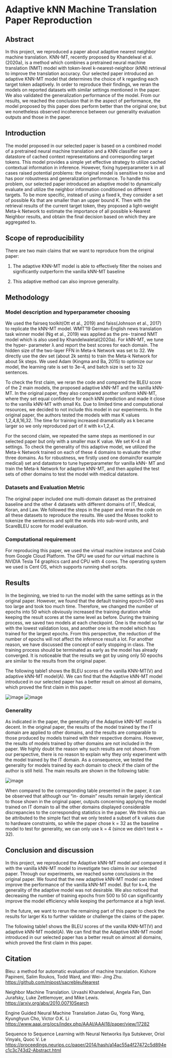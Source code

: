 # Adaptive kNN Machine Translation Paper Reproduction
## Abstract
In this project, we reproduced a paper about adaptive nearest neighbor machine translation. KNN-MT, recently proposed by Khandelwal et al. (2020a), is a method which combines a pretrained neural machine translation (NMT) model with token-level k-nearest-neighbor (kNN) retrieval to improve the translation accuracy. Our selected paper introduced an adaptive KNN-MT model that determines the choice of k regarding each target token adaptively. In order to reproduce their findings, we reran the models on reported datasets with similar settings mentioned in the paper. We also validated the generalization performance of the model. From our results, we reached the conclusion that in the aspect of performance, the model proposed by this paper does perform better than the original one; but we nonetheless observed incoherence between our generality evaluation outputs and those in the paper.

## Introduction
The model proposed in our selected paper is based on a combined model of a pretrained neural machine translation and a KNN classifier over a datastore of cached context representations and corresponding target tokens. This model provides a simple yet effective strategy to utilize cached contextual information in inference. However, fixing hyperparameter k in all cases raised potential problems: the original model is sensitive to noise and has poor robustness and generalization performance. To handle this problem, our selected paper introduced an adaptive model to dynamically evaluate and utilize the neighbor information conditioned on different targets. To be more specific, instead of using a fixed k, they consider a set of possible Ks that are smaller than an upper bound K. Then with the retrieval results of the current target token, they proposed a light-weight Meta-k Network to estimate the importance of all possible k-Nearest Neighbor results, and obtain the final decision based on which they are aggregated to.

## Scope of reproducibility
There are two main claims that we want to reproduce from the original paper:

1. The adaptive KNN-MT model is able to effectively filter the noises and significantly outperform the vanilla kNN-MT baseline

2. This adaptive method can also improve generality.

## Methodology
### Model description and hyperparameter choosing
We used the fairseq toolkit(Ott et al., 2019) and faiss(Johnson et al., 2017) to replicate the kNN-MT model. WMT’19 German-English news translation task winner model (Ng et al., 2019) was applied as the pre- trained NMT model which is also used by Khandelwaletal(2020a). For kNN-MT, we tune the hyper- parameter λ and report the best scores for each domain. The hidden size of the two-layer FFN in Meta-k Network was set to 32. We directly use the dev set (about 2k sents) to train the Meta-k Network for about 5k steps. We used Adam (Kingma and Ba, 2015) to optimize our model, the learning rate is set to 3e-4, and batch size is set to 32 sentences.

To check the first claim, we reran the code and compared the BLEU score of the 2 main models, the proposed adaptive kNN-MT and the vanilla kNN-MT. In the original paper, they also compared another uniform kNN-MT, where they set equal confidence for each kNN prediction and made it close to the vanilla kNN-MT with small Ks. Due to limited time and computational resources, we decided to not include this model in our experiments. In the original paper, the authors tested the models with max K values 1,2,4,8,16,32. The time for training increased dramatically as k became larger so we only reproduced part of it with k=1,2,4.

For the second claim, we repeated the same steps as mentioned in our selected paper but only with a smaller max K value. We set K=4 in all settings. To check the generality of this adaptive model, we utilized the Meta-k Network trained on each of these 4 domains to evaluate the other three domains. As for robustness, we firstly used one domain(for example medical) set and datastore to tune hyperparameter for vanilla kNN- MT and train the Meta-k Network for adaptive kNN-MT, and then applied the test sets of other domains to test the model with medical datastore.

### Datasets and Evaluation Metric
The original paper included one multi-domain dataset as the pretrained baseline and the other 4 datasets with different domains of IT, Medical, Koran, and Law. We followed the steps in the paper and reran the code on all these datasets to reproduce the results. We used the Moses toolkit to tokenize the sentences and split the words into sub-word units, and ScareBLEU score for model evaluation.

### Computational requirement
For reproducing this paper, we used the virtual machine instance and Colab from Google Cloud Platform. The GPU we used for our virtual machine is NVIDIA Tesla T4 graphics card and CPU with 4 cores. The operating system we used is Cent OS, which supports running shell scripts.

## Results
In the beginning, we tried to run the model with the same settings as in the original paper. However, we found that the default training epoch=500 was too large and took too much time. Therefore, we changed the number of epochs into 50 which obviously increased the training duration while keeping the result scores at the same level as before. During the training process, we saved two models at each checkpoint. One is the model so far with the lowest validation loss, and another one is the model which has trained for the largest epochs. From this perspective, the reduction of the number of epochs will not affect the inference result a lot. For another reason, we have discussed the concept of early stopping in class. The training process should be terminated as early as the model has already converged. It is noticeable that the results we got by using only 50 epochs are similar to the results from the original paper.

The following table1 shows the BLEU scores of the vanilla KNN-MT(V) and adaptive kNN-MT model(A). We can find that the Adaptive kNN-MT model introduced in our selected paper has a better result on almost all domains, which proved the first claim in this paper.

![image](https://user-images.githubusercontent.com/68981504/148321826-e9300828-7601-40ca-a111-7b3fd09b69e8.png)
![image](https://user-images.githubusercontent.com/68981504/148321838-def378b8-8dc4-40d4-a206-a1f5f65f5cae.png)

### Generality
As indicated in the paper, the generality of the Adaptive kNN-MT model is decent. In the original paper, the results of the model trained by the IT domain are applied to other domains, and the results are comparable to those produced by models trained with their respective domains. However, the results of models trained by other domains are not included in the paper. We highly doubt the reason why such results are not shown. From our perspective, there is no reason to explain why they only experiment with the model trained by the IT domain. As a consequence, we tested the generality for models trained by each domain to check if the claim of the author is still held. The main results are shown in the following table:

![image](https://user-images.githubusercontent.com/68981504/148321940-9f46c111-d589-402a-854d-87ccb28343a5.png)

When compared to the corresponding table presented in the paper, it can be observed that although our “in- domain” results remain largely identical to those shown in the original paper, outputs concerning applying the model trained on IT domain to all the other domains displayed considerable discrepancies to the corresponding statistics in the paper. We think this can be attributed to the simple fact that we only tested a subset of k values due to hardware constraints, so while the paper chose k = 32 as the baseline model to test for generality, we can only use k = 4 (since we didn’t test k = 32).

## Conclusion and discussion
In this project, we reproduced the Adaptive kNN-MT model and compared it with the vanilla kNN-MT model to investigate two claims in our selected paper. Through our experiments, we reached some conclusions in the original paper. We found that the new adaptive kNN-MT model can indeed improve the performance of the vanilla kNN-MT model. But for k=4, the generality of the adaptive model was not desirable. We also noticed that decreasing the number of training epochs from 500 to 50 can significantly improve the model efficiency while keeping the performance at a high level.

In the future, we want to rerun the remaining part of this paper to check the results for larger Ks to further validate or challenge the claims of the paper.


The following table1 shows the BLEU scores of the vanilla KNN-MT(V) and adaptive kNN-MT model(A). We can find that the Adaptive kNN-MT model introduced in our selected paper has a better result on almost all domains, which proved the first claim in this paper.

## Citation
Bleu: a method for automatic evaluation of machine translation. Kishore Papineni, Salim Roukos, Todd Ward, and Wei- Jing Zhu. https://github.com/mjpost/sacrebleuNearest 

Neighbor Machine Translation. Urvashi Khandelwal, Angela Fan, Dan Jurafsky, Luke Zettlemoyer, and Mike Lewis. https://arxiv.org/abs/2010.00710Search 

Engine Guided Neural Machine Translation Jiatao Gu, Yong Wang, Kyunghyun Cho, Victor O.K. Li https://www.aaai.org/ocs/index.php/AAAI/AAAI18/paper/view/17282

Sequence to Sequence Learning with Neural Networks Ilya Sutskever, Oriol Vinyals, Quoc V. Le https://proceedings.neurips.cc/paper/2014/hash/a14ac55a4f27472c5d894ec1c3c743d2-Abstract.html
